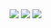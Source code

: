 <img src="https://img.shields.io/badge/jeayoung_06-E4405F?style=for-the-badge&logo=instagram&logoColor=white"/>
<img src="https://img.shields.io/badge/sjy48701656@gmail.com-EA4335?style=for-the-badge&logo=gmail&logoColor=white"/>
<img src="https://img.shields.io/badge/discord-5865F2?style=for-the-badge&logo=discord&logoColor=white"/>


<!--
**domangga/domangga** is a ✨ _special_ ✨ repository because its `README.md` (this file) appears on your GitHub profile.

Here are some ideas to get you started:

- 🔭 I’m currently working on ...
- 🌱 I’m currently learning ...
- 👯 I’m looking to collaborate on ...
- 🤔 I’m looking for help with ...
- 💬 Ask me about ...
- 📫 How to reach me: ...
- 😄 Pronouns: ...
- ⚡ Fun fact: ...
-->

